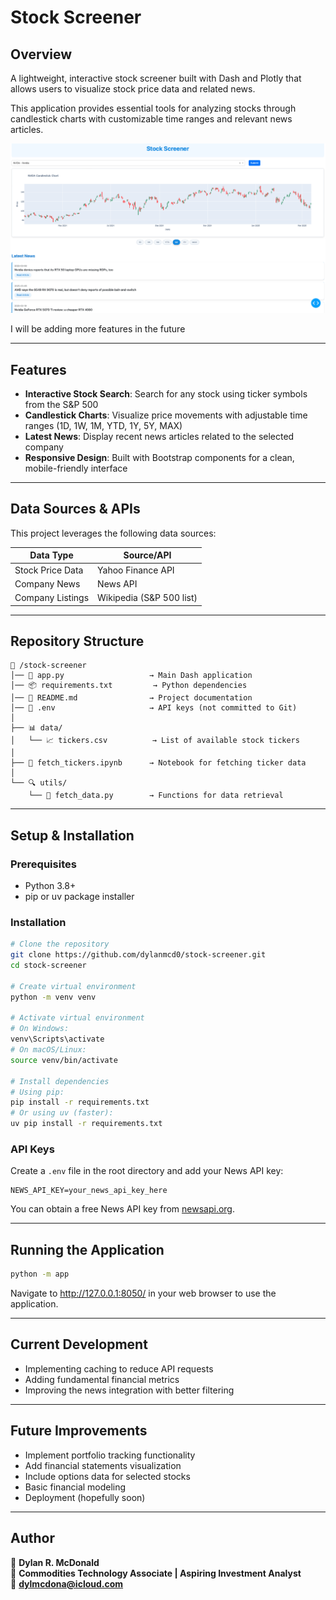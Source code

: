 # Stock Screener

## **Overview**
A lightweight, interactive stock screener built with Dash and Plotly that allows users to visualize stock price data and related news. 

This application provides essential tools for analyzing stocks through candlestick charts with customizable time ranges and relevant news articles.

![Stock Screener Screenshot](data/images/current_ui.png)

I will be adding more features in the future

---
## **Features**
- **Interactive Stock Search**: Search for any stock using ticker symbols from the S&P 500
- **Candlestick Charts**: Visualize price movements with adjustable time ranges (1D, 1W, 1M, YTD, 1Y, 5Y, MAX)
- **Latest News**: Display recent news articles related to the selected company
- **Responsive Design**: Built with Bootstrap components for a clean, mobile-friendly interface

---
## **Data Sources & APIs**
This project leverages the following data sources:

| **Data Type**      | **Source/API**           |
|--------------------|--------------------------|
| Stock Price Data   | Yahoo Finance API        |
| Company News       | News API                 |
| Company Listings   | Wikipedia (S&P 500 list) |

---
## **Repository Structure**
```
📂 /stock-screener
│── 📜 app.py                   → Main Dash application
│── 📦 requirements.txt         → Python dependencies
│── 📖 README.md                → Project documentation
│── 📄 .env                     → API keys (not committed to Git)
│
├── 📊 data/
│   └── 📈 tickers.csv          → List of available stock tickers
│
├── 📓 fetch_tickers.ipynb      → Notebook for fetching ticker data
│
└── 🔍 utils/
    └── 📡 fetch_data.py        → Functions for data retrieval
```

---
## **Setup & Installation**
### **Prerequisites**
- Python 3.8+
- pip or uv package installer

### **Installation**
```bash
# Clone the repository
git clone https://github.com/dylanmcd0/stock-screener.git
cd stock-screener

# Create virtual environment
python -m venv venv

# Activate virtual environment
# On Windows:
venv\Scripts\activate
# On macOS/Linux:
source venv/bin/activate

# Install dependencies
# Using pip:
pip install -r requirements.txt
# Or using uv (faster):
uv pip install -r requirements.txt
```

### **API Keys**
Create a `.env` file in the root directory and add your News API key:
```
NEWS_API_KEY=your_news_api_key_here
```

You can obtain a free News API key from [newsapi.org](https://newsapi.org/).

---
## **Running the Application**
```bash
python -m app
```

Navigate to http://127.0.0.1:8050/ in your web browser to use the application.

---
## **Current Development**
- Implementing caching to reduce API requests
- Adding fundamental financial metrics
- Improving the news integration with better filtering

---
## **Future Improvements**
- Implement portfolio tracking functionality
- Add financial statements visualization
- Include options data for selected stocks
- Basic financial modeling
- Deployment (hopefully soon)


---
## **Author**
👤 **Dylan R. McDonald**  
💼 **Commodities Technology Associate | Aspiring Investment Analyst**  
📧 **dylmcdona@icloud.com**  
